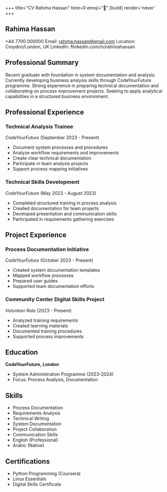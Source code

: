 +++
title="CV Rahima Hassan"
time=0
emoji="📝"
[build]
render='never'
+++

## Rahima Hassan

+44 7700 000000
Email: rahima.hassan@email.com
Location: Croydon/London, UK
LinkedIn: flinkedin.com/in/rahimahassan

## Professional Summary

Recent graduate with foundation in system documentation and analysis. Currently developing business analysis skills through CodeYourFuture programme. Strong experience in preparing technical documentation and collaborating on process improvement projects. Seeking to apply analytical capabilities in a structured business environment.

## Professional Experience

### Technical Analysis Trainee

_CodeYourFuture_ (September 2023 - Present)

- Document system processes and procedures
- Analyze workflow requirements and improvements
- Create clear technical documentation
- Participate in team analysis projects
- Support process mapping initiatives

### Technical Skills Development

_CodeYourFuture_ (May 2023 - August 2023)

- Completed structured training in process analysis
- Created documentation for team projects
- Developed presentation and communication skills
- Participated in requirements gathering exercises

## Project Experience

### Process Documentation Initiative

_CodeYourFuture_ (October 2023 - Present)

- Created system documentation templates
- Mapped workflow processes
- Prepared user guides
- Supported team documentation efforts

### Community Center Digital Skills Project

_Volunteer Role_ (2023 - Present)

- Analyzed training requirements
- Created learning materials
- Documented training procedures
- Supported process improvements

## Education

**CodeYourFuture, London**

- System Administration Programme (2023-2024)
- Focus: Process Analysis, Documentation

## Skills

- Process Documentation
- Requirements Analysis
- Technical Writing
- System Documentation
- Project Collaboration
- Communication Skills
- English (Professional)
- Arabic (Native)

## Certifications

- Python Programming (Coursera)
- Linux Essentials
- Digital Skills Certificate
